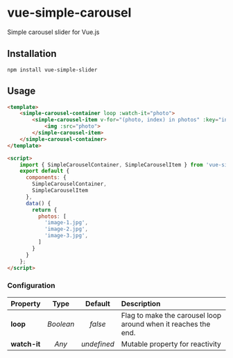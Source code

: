 # vue-simple-carousel
Simple carousel slider for Vue.js

## Installation
```
npm install vue-simple-slider
```

## Usage
```html
<template>
    <simple-carousel-container loop :watch-it="photo">
        <simple-carousel-item v-for="(photo, index) in photos" :key="index">
            <img :src="photo">
        </simple-carousel-item>
    </simple-carousel-container>
</template>

<script>
    import { SimpleCarouselContainer, SimpleCarouselItem } from 'vue-simple-carousel';
    export default {
      components: {
        SimpleCarouselContainer,
        SimpleCarouselItem
      },
      data() {
        return {
          photos: [
            'image-1.jpg',
            'image-2.jpg',
            'image-3.jpg',
          ]       
        }
      }
    };
</script>
```

### Configuration
Property | Type | Default | Description
:---|:---:|:---:|:---
**loop** | *Boolean* | *false* | Flag to make the carousel loop around when it reaches the end.
**watch-it** | *Any* | *undefined* | Mutable property for reactivity
